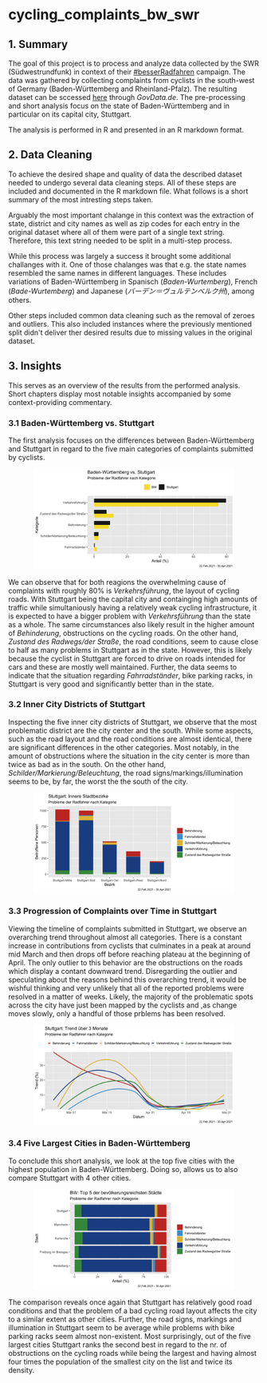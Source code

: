 # cycling_complaints_bw_swr

## 1. Summary
The goal of this project is to process and analyze data collected by the SWR (Südwestrundfunk) in context of their [#besserRadfahren](https://www.swr.de/radfahren/besser-radfahren-im-suedwesten-106.html) campaign. The data was gathered by collecting complaints from cyclists in the south-west of Germany (Baden-Württemberg and Rheinland-Pfalz). The resulting dataset can be sccessed [here](https://www.govdata.de/web/guest/daten/-/details/besserradfahren-swr-umfrage) through _GovData.de_.
The pre-processing and short analysis focus on the state of Baden-Württemberg and in particular on its capital city, Stuttgart.

The analysis is performed in R and presented in an R markdown format.

## 2. Data Cleaning
To achieve the desired shape and quality of data the described dataset needed to undergo several data cleaning steps. All of these steps are included and documented in the R markdown file. What follows is a short summary of the most intresting steps taken.

Arguably the most important chalange in this context was the extraction of state, district and city names as well as zip codes for each entry in the original dataset where all of them were part of a single text string. Therefore, this text string needed to be split in a multi-step process.

While this process was largely a success it brought some additional challanges with it. One of those chalanges was that e.g. the state names resembled the same names in different languages. These includes variations of Baden-Württemberg in Spanisch (_Baden-Wurtemberg_), French (_Bade-Wurtemberg_) and Japanese (_バーデン＝ヴュルテンベルク州_), among others.

Other steps included common data cleaning such as the removal of zeroes and outliers. This also included instances where the previously mentioned split didn't deliver ther desired results due to missing values in the original dataset. 

## 3. Insights
This serves as an overview of the results from the performed analysis. Short chapters display most notable insights accompanied by some context-providing commentary.

### 3.1 Baden-Württemberg vs. Stuttgart
The first analysis focuses on the differences between Baden-Württemberg and Stuttgart in regard to the five main categories of complaints submitted by cyclists.

<p align="center">
  <img src="images/1_bw_vs_stuttgart.png" width="80%" />
</p>

We can observe that for both reagions the overwhelming cause of complaints with roughly 80% is _Verkehrsführung_, the layout of cycling roads. With Stuttgart being the capital city and containging high amounts of traffic while simultaniously having a relatively weak cycling infrastructure, it is expected to have a bigger problem with _Verkehrsführung_ than the state as a whole. The same circumstances also likely result in the higher amount of _Behinderung_, obstructions on the cycling roads.
On the other hand, _Zustand des Radwegs/der Straße_, the road conditions, seem to cause close to half as many problems in Stuttgart as in the state. However, this is likely because the cyclist in Stuttgart are forced to drive on roads intended for cars and these are mostly well maintained.
Further, the data seems to indicate that the situation regarding _Fahrradständer_, bike parking racks, in Stuttgart is very good and significantly better than in the state.

### 3.2 Inner City Districts of Stuttgart
Inspecting the five inner city districts of Stuttgart, we observe that the most problematic district are the city center and the south. While some aspects, such as the road layout and the road conditions are almost identical, there are significant differences in the other categories. Most notably, in the amount of obstructions where the situation in the city center is more than twice as bad as in the south. On the other hand, _Schilder/Markierung/Beleuchtung_, the road signs/markings/illumination seems to be, by far, the worst the the south of the city.

<p align="center">
  <img src="images/2_stuttgart_inner_dist.png" width="80%" />
</p>
 
### 3.3 Progression of Complaints over Time in Stuttgart
Viewing the timeline of complaints submitted in Stuttgart, we observe an overarching trend throughout almost all categories. There is a constant increase in contributions from cyclists that culminates in a peak at around mid March and then drops off before reaching plateau at the beginning of April. The only outlier to this behavior are the obstructions on the roads which display a contant downward trend.
Disregarding the outlier and speculating about the reasons behind this overarching trend, it would be wishful thinking and very unlikely that all of the reported problems were resolved in a matter of weeks. Likely, the majority of the problematic spots across the city have just been mapped by the cyclists and ,as change moves slowly, only a handful of those prblems has been resolved.

<p align="center">
  <img src="images/3_stuttgart_trend.png" width="80%" />
</p>

### 3.4 Five Largest Cities in Baden-Württemberg

To conclude this short analysis, we look at the top five cities with the highest population in Baden-Württemberg. Doing so, allows us to also compare Stuttgart with 4 other cities.

<p align="center">
  <img src="images/4_bw_top5.png" width="80%" />
</p>

The comparison reveals once again that Stuttgart has relatively good road conditions and that the problem of a bad cycling road layout affects the city to a similar extent as other cities. Further, the road signs, markings and illumination in Stuttgart seem to be average while problems with bike parking racks seem almost non-existent. Most surprisingly, out of the five largest cities Stuttgart ranks the second best in regard to the nr. of obstructions on the cycling roads while being the largest and having almost four times the population of the smallest city on the list and twice its density.
